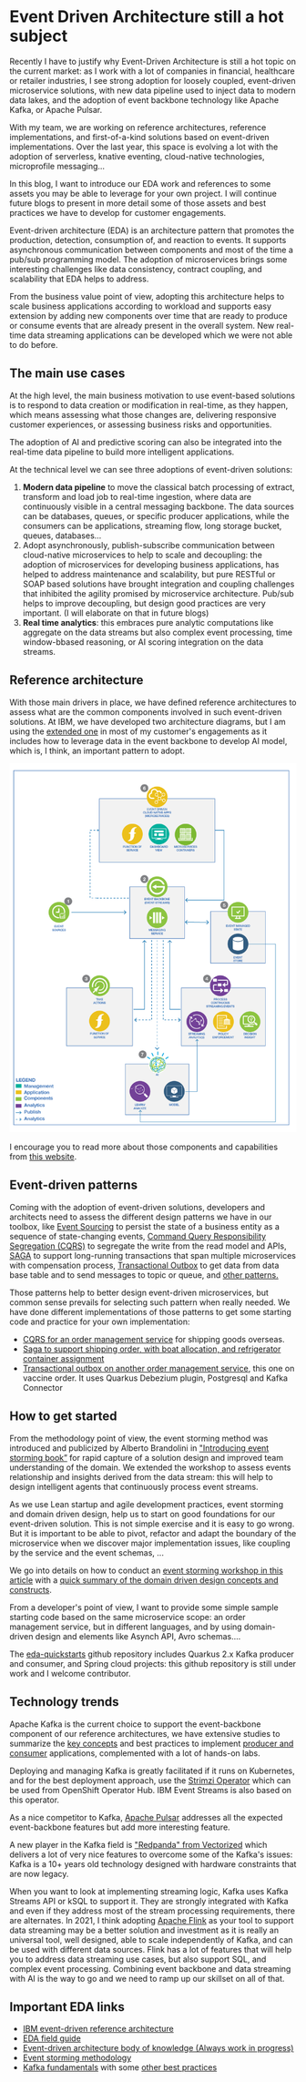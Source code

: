 # Event Driven Architecture still a hot subject

Recently I have to justify why Event-Driven Architecture is still a hot topic on the current market: as I work with a lot of companies in financial, healthcare or retailer industries, I see strong adoption for loosely coupled, event-driven microservice solutions, with new data pipeline used to inject data to modern data lakes, and the adoption of event backbone technology like Apache Kafka, or Apache Pulsar.

With my team, we are working on reference architectures, reference implementations, and first-of-a-kind solutions based on event-driven implementations.
Over the last year, this space is evolving a lot with the adoption of serverless, knative eventing, cloud-native technologies, microprofile messaging...

In this blog, I want to introduce our EDA work and references to some assets you may be able to leverage for your own project. I will continue future blogs to present in more detail some of those assets and best practices we have to develop for customer engagements.

Event-driven architecture (EDA) is an architecture pattern that promotes the production, detection, consumption of, and reaction to events. It supports asynchronous communication between components and most of the time a pub/sub programming model. The adoption of microservices brings some interesting challenges like data consistency, contract coupling, and scalability that EDA helps to address.

From the business value point of view, adopting this architecture helps to scale business applications according to workload and supports easy extension by adding new components over time that are ready to produce or consume events that are already present in the overall system. New real-time data streaming applications can be developed which we were not able to do before.

## The main use cases

At the high level, the main business motivation to use event-based solutions is to respond to data creation or modification in real-time, as they happen, which means assessing what those changes are, delivering responsive customer experiences, or assessing business risks and opportunities.

The adoption of AI and predictive scoring can also be integrated into the real-time data pipeline to build more intelligent applications.

At the technical level we can see three adoptions of event-driven solutions:

1. **Modern data pipeline** to move the classical batch processing of extract, transform and load job to real-time ingestion, where data are continuously visible in a central messaging backbone. The data sources can be databases, queues, or specific producer applications, while the consumers can be applications, streaming flow, long storage bucket, queues, databases…
1. Adopt asynchronously, publish-subscribe communication between cloud-native microservices to help to scale and decoupling: the adoption of microservices for developing business applications, has helped to address maintenance and scalability, but pure RESTful or SOAP based solutions have brought integration and coupling challenges that inhibited the agility promised by microservice architecture. Pub/sub helps to improve decoupling, but design good practices are very important. (I will elaborate on that in future blogs)
1. **Real time analytics**: this embraces pure analytic computations like aggregate on the data streams but also complex event processing,
time window-bbased reasoning, or AI scoring integration on the data streams. 

## Reference architecture

With those main drivers in place, we have defined reference architectures to assess what are the common components involved in such
event-driven solutions. At IBM, we have developed two architecture diagrams, but I am using the [extended one](https://www.ibm.com/cloud/architecture/architectures/eventDrivenArchitecture/reference-architecture)
in most of my customer's engagements as it includes how to leverage data in the event backbone to develop AI model, which is, I think,
an important pattern to adopt.

![](./images/hl-arch-ra-adv.png)

I encourage you to read more about those components and capabilities from [this website](https://www.ibm.com/cloud/architecture/architectures/eventDrivenArchitecture/reference-architecture).

## Event-driven patterns

Coming with the adoption of event-driven solutions, developers and architects need to assess the different design patterns we have in our toolbox, like [Event Sourcing](https://www.ibm.com/cloud/architecture/architectures/event-driven-event-sourcing-pattern) to persist the state of a business entity as a sequence of state-changing events,
[Command Query Responsibility Segregation (CQRS)](https://www.ibm.com/cloud/architecture/architectures/event-driven-cqrs-pattern)  to segregate the write from the read model and APIs, 
[SAGA](https://www.ibm.com/cloud/architecture/architectures/event-driven-saga-pattern) to support long-running transactions that span multiple microservices with compensation process,
[Transactional Outbox](https://microservices.io/patterns/data/transactional-outbox.html) to get data from data base table and to send messages to topic or queue, 
and [other patterns.](https://www.ibm.com/cloud/architecture/architectures/eventDrivenArchitecture/patterns)

Those patterns help to better design event-driven microservices, but common sense prevails for selecting such pattern when really needed. We have done different implementations of those patterns to get
some starting code and practice for your own implementation:

* [CQRS for an order management service](https://github.com/ibm-cloud-architecture/refarch-kc-order-ms) for shipping goods overseas.
* [Saga to support shipping order, with boat allocation, and refrigerator container assignment](https://ibm-cloud-architecture.github.io/refarch-kc/implementation/saga-patterns/)
* [Transactional outbox on another order management service](https://github.com/ibm-cloud-architecture/vaccine-order-mgr-pg), this one on vaccine order. It uses Quarkus Debezium plugin, Postgresql
 and Kafka Connector

## How to get started

From the methodology point of view, the event storming method was introduced and publicized by Alberto Brandolini in ["Introducing event storming book”](https://www.eventstorming.com/book/) 
for rapid capture of a solution design and improved team understanding of the domain. We extended the workshop to assess events relationship and insights derived from the data stream: this will help to design intelligent agents that continuously process event streams.

As we use Lean startup and agile development practices, event storming and domain driven design, help us to start on good foundations for
our event-driven solution. This is not simple exercise and it is easy to go wrong. But it is important to be able to pivot, refactor
and adapt the boundary of the microservice when we discover major implementation issues, like coupling by the service and the event schemas, ...

We go into details on how to conduct an [event storming workshop in this article](https://ibm-cloud-architecture.github.io/refarch-eda/methodology/event-storming/) 
with a [quick summary of the domain driven design concepts and constructs](https://ibm-cloud-architecture.github.io/refarch-eda/methodology/domain-driven-design/).

From a developer's point of view, I want to provide some simple sample starting code based on the same microservice scope: an order management service, but in different languages, and by using domain-driven design and elements like Asynch API, Avro schemas….

The [eda-quickstarts](https://github.com/ibm-cloud-architecture/eda-quickstarts) github repository includes Quarkus 2.x Kafka producer and consumer, and Spring cloud projects: this github repository is still under work and I welcome contributor.

## Technology trends

Apache Kafka is the current choice to support the event-backbone component of our reference architectures, we have extensive studies to summarize
the [key concepts](https://ibm-cloud-architecture.github.io/refarch-eda/technology/kafka-overview/) and best practices to implement [producer and consumer](https://ibm-cloud-architecture.github.io/refarch-eda/technology/kafka-producers-consumers/) applications,
complemented with a lot of hands-on labs.

Deploying and managing Kafka is greatly facilitated if it runs on Kubernetes, and for the best deployment approach, use the [Strimzi Operator](https://strimzi.io/docs/operators/latest/using.html)
which can be used from OpenShift Operator Hub. IBM Event Streams is also based on this operator.

As a nice competitor to Kafka, [Apache Pulsar](https://pulsar.apache.org/) addresses all the expected event-backbone features but add more interesting feature.

A new player in the Kafka field is ["Redpanda" from Vectorized](https://vectorized.io) which delivers a lot of very nice features to overcome some of the Kafka's issues: Kafka is a 10+ years old
technology designed with hardware constraints that are now legacy.

When you want to look at implementing streaming logic, Kafka uses Kafka Streams API or kSQL to support it. They are strongly integrated with Kafka and even
if they address most of the stream processing requirements, there are alternates. In 2021, I think adopting [Apache Flink](https://flink.apache.org/) as your tool to support data streaming may be a better solution and investment
as it is really an universal tool, well designed, able to scale independently of Kafka, and can be used with different data sources.
Flink has a lot of features that will help you to address data streaming use cases, but also support SQL, and complex event processing.
Combining event backbone and data streaming with AI is the way to go and we need to ramp up our skillset on all of that.

## Important EDA links

* [IBM event-driven reference architecture](https://www.ibm.com/cloud/architecture/architectures/eventDrivenArchitecture/overview)
* [EDA field guide](https://www.ibm.com/cloud/architecture/content/field-guide/event-driven-field-guide/)
* [Event-driven architecture body of knowledge (Always work in progress)](https://ibm-cloud-architecture.github.io/refarch-eda/)
* [Event storming methodology](https://ibm-cloud-architecture.github.io/refarch-eda/methodology/event-storming/)
* [Kafka fundamentals](https://developer.ibm.com/articles/event-streams-kafka-fundamentals) with some [other best practices](https://ibm-cloud-architecture.github.io/refarch-eda/technology/kafka-producers-consumers/)